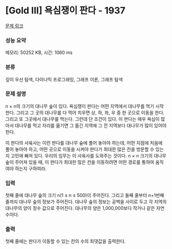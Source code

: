 # [Gold III] 욕심쟁이 판다 - 1937 

[문제 링크](https://www.acmicpc.net/problem/1937) 

### 성능 요약

메모리: 50252 KB, 시간: 1060 ms

### 분류

깊이 우선 탐색, 다이나믹 프로그래밍, 그래프 이론, 그래프 탐색

### 문제 설명

<p>n × n의 크기의 대나무 숲이 있다. 욕심쟁이 판다는 어떤 지역에서 대나무를 먹기 시작한다. 그리고 그 곳의 대나무를 다 먹어 치우면 상, 하, 좌, 우 중 한 곳으로 이동을 한다. 그리고 또 그곳에서 대나무를 먹는다. 그런데 단 조건이 있다. 이 판다는 매우 욕심이 많아서 대나무를 먹고 자리를 옮기면 그 옮긴 지역에 그 전 지역보다 대나무가 많이 있어야 한다.</p>

<p>이 판다의 사육사는 이런 판다를 대나무 숲에 풀어 놓아야 하는데, 어떤 지점에 처음에 풀어 놓아야 하고, 어떤 곳으로 이동을 시켜야 판다가 최대한 많은 칸을 방문할 수 있는지 고민에 빠져 있다. 우리의 임무는 이 사육사를 도와주는 것이다. n × n 크기의 대나무 숲이 주어져 있을 때, 이 판다가 최대한 많은 칸을 이동하려면 어떤 경로를 통하여 움직여야 하는지 구하여라.</p>

### 입력 

 <p>첫째 줄에 대나무 숲의 크기 n(1 ≤ n ≤ 500)이 주어진다. 그리고 둘째 줄부터 n+1번째 줄까지 대나무 숲의 정보가 주어진다. 대나무 숲의 정보는 공백을 사이로 두고 각 지역의 대나무의 양이 정수 값으로 주어진다. 대나무의 양은 1,000,000보다 작거나 같은 자연수이다.</p>

### 출력 

 <p>첫째 줄에는 판다가 이동할 수 있는 칸의 수의 최댓값을 출력한다.</p>


